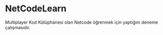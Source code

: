 # NetCodeLearn
Multiplayer Kod Kütüphanesi olan Netcode öğrenmek için yaptığım deneme çalışmasıdır.
